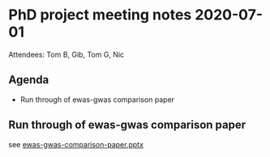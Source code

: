 # PhD project meeting notes 2020-07-01

Attendees: Tom B, Gib, Tom G, Nic

## Agenda

* Run through of ewas-gwas comparison paper

## Run through of ewas-gwas comparison paper

see [ewas-gwas-comparison-paper.pptx](ewas-gwas-comparison-paper.pptx)

